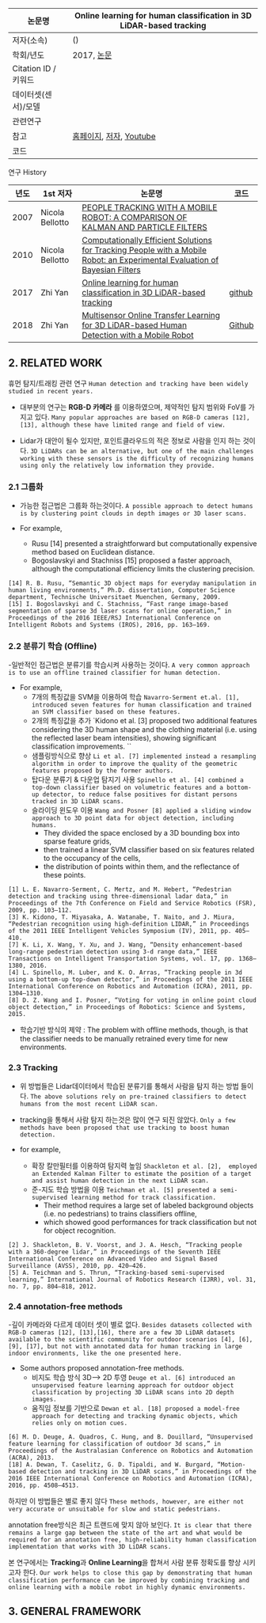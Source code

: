 |논문명 |Online learning for human classification in 3D LiDAR-based tracking |
| --- | --- |
| 저자\(소속\) | \(\) |
| 학회/년도 | 2017, [논문](http://webpages.lincoln.ac.uk/nbellotto/doc/Yan2017.pdf) |
| Citation ID / 키워드 | |
| 데이터셋(센서)/모델 | |
| 관련연구||
| 참고 | [홈페이지](http://lcas.lincoln.ac.uk/wp/), [저자](https://yzrobot.github.io/), [Youtube](https://www.youtube.com/watch?v=bjztHV9rC-0) |
| 코드 ||


연구 History

|년도|1st 저자|논문명|코드|
|-|-|-|-|
|2007|Nicola Bellotto|[PEOPLE TRACKING WITH A MOBILE ROBOT: A COMPARISON OF KALMAN AND PARTICLE FILTERS](http://www.robots.ox.ac.uk/~nick/doc/Bellotto2007b.pdf)||
|2010|Nicola Bellotto|[Computationally Efficient Solutions for Tracking People with a Mobile Robot: an Experimental Evaluation of Bayesian Filters](http://webpages.lincoln.ac.uk/nbellotto/doc/Bellotto2010.pdf)||
|2017|Zhi Yan|[Online learning for human classification in 3D LiDAR-based tracking](http://webpages.lincoln.ac.uk/nbellotto/doc/Yan2017.pdf)|[github](https://github.com/yzrobot/online_learning) |
|2018|Zhi Yan|[Multisensor Online Transfer Learning for 3D LiDAR-based Human Detection with a Mobile Robot](https://arxiv.org/pdf/1801.04137.pdf)|[Github](https://github.com/LCAS/online_learning/tree/multisensor)|



## 2. RELATED WORK

휴먼 탐지/트래킹 관련 연구 `Human detection and tracking have been widely studied in recent years.`

- 대부분의 연구는 **RGB-D 카메라** 를 이용하였으며, 제약적인 탐지 범위와 FoV를 가지고 있다. `Many popular approaches are based on RGB-D cameras [12], [13], although these have limited range and field of view. `

- Lidar가 대안이 될수 있지만, 포인트클라우드의 적은 정보로 사람을 인지 하는 것이다. `3D LiDARs can be an alternative, but one of the main challenges working with these sensors is the difficulty of recognizing humans using only the relatively low information they provide. `


### 2.1 그룹화

- 가능한 접근법은 그룹화 하는것이다. `A possible approach to detect humans is by clustering point clouds in depth images or 3D laser scans. `

- For example,
  - Rusu [14] presented a straightforward but computationally expensive method based on Euclidean distance.
  - Bogoslavskyi and Stachniss [15] proposed a faster approach, although the computational efficiency limits the clustering precision.

```
[14] R. B. Rusu, “Semantic 3D object maps for everyday manipulation in human living environments,” Ph.D. dissertation, Computer Science department, Technische Universitaet Muenchen, Germany, 2009.
[15] I. Bogoslavskyi and C. Stachniss, “Fast range image-based segmentation of sparse 3d laser scans for online operation,” in Proceedings of the 2016 IEEE/RSJ International Conference on Intelligent Robots and Systems (IROS), 2016, pp. 163–169.
```

### 2.2 분류기 학습 (Offline)

-일반적인 접근법은 분류기를 학습시켜 사용하는 것이다. `A very common approach is to use an offline trained classifier for human detection. `


- For example,
  - 7개의 특징값을 SVM을 이용하여 학습 `Navarro-Serment et.al. [1], introduced seven features for human classification and trained an SVM classifier based on these features. `
  - 2개의 특징값을 추가 `Kidono et al. [3] proposed two additional features considering the 3D human shape and the clothing material (i.e. using the reflected laser beam intensities), showing significant classification improvements. ``
  - 샘플링방식으로 향상 `Li et al. [7] implemented instead a resampling algorithm in order to improve the quality of the geometric features proposed by the former authors.`
  - 탑다운 분류기 & 다운업 탐지기 사용 `Spinello et al. [4] combined a top-down classifier based on volumetric features and a bottom-up detector, to reduce false positives for distant persons tracked in 3D LiDAR scans.`
  - 슬라이딩 윈도우 이용 `Wang and Posner [8] applied a sliding window approach to 3D point data for object detection, including humans.`
    - They divided the space enclosed by a 3D bounding box into sparse feature grids,
    - then trained a linear SVM classifier based on six features related to the occupancy of the cells,
    - the distribution of points within them, and the reflectance of these points.

```
[1] L. E. Navarro-Serment, C. Mertz, and M. Hebert, “Pedestrian detection and tracking using three-dimensional ladar data,” in Proceedings of the 7th Conference on Field and Service Robotics (FSR), 2009, pp. 103–112.
[3] K. Kidono, T. Miyasaka, A. Watanabe, T. Naito, and J. Miura, “Pedestrian recognition using high-definition LIDAR,” in Proceedings of the 2011 IEEE Intelligent Vehicles Symposium (IV), 2011, pp. 405–410.
[7] K. Li, X. Wang, Y. Xu, and J. Wang, “Density enhancement-based long-range pedestrian detection using 3-d range data,” IEEE Transactions on Intelligent Transportation Systems, vol. 17, pp. 1368–1380, 2016.
[4] L. Spinello, M. Luber, and K. O. Arras, “Tracking people in 3d using a bottom-up top-down detector,” in Proceedings of the 2011 IEEE International Conference on Robotics and Automation (ICRA), 2011, pp. 1304–1310.
[8] D. Z. Wang and I. Posner, “Voting for voting in online point cloud object detection,” in Proceedings of Robotics: Science and Systems, 2015.
```

- 학습기반 방식의 제약 : The problem with offline methods, though, is that the classifier needs to be manually retrained every time for new environments.


### 2.3 Tracking

- 위 방법들은 Lidar데이터에서 학습된 분류기를 통해서 사람을 탐지 하는 방법 들이다. `The above solutions rely on pre-trained classifiers to detect humans from the most recent LiDAR scan. `

- tracking을 통해서 사람 탐지 하는것은 많이 연구 되진 않았다. `Only a few methods have been proposed that use tracking to boost human detection. `

- for example,
  - 확장 칼만필터를 이용하여 탐지력 높임 `Shackleton et al. [2],  employed an Extended Kalman Filter to estimate the position of a target and assist human detection in the next LiDAR scan. `
  - 준-지도 학습 방법을 이용 `Teichman et al. [5] presented a semi-supervised learning method for track classification. `
    - Their method requires a large set of labeled background objects (i.e. no pedestrians) to trains classifiers offline,
    - which showed good performances for track classification but not for object recognition.

```
[2] J. Shackleton, B. V. Voorst, and J. A. Hesch, “Tracking people with a 360-degree lidar,” in Proceedings of the Seventh IEEE International Conference on Advanced Video and Signal Based Surveillance (AVSS), 2010, pp. 420–426.
[5] A. Teichman and S. Thrun, “Tracking-based semi-supervised learning,” International Journal of Robotics Research (IJRR), vol. 31, no. 7, pp. 804–818, 2012.
```

### 2.4 annotation-free methods

-깊이 카메라와 다르게 데이터 셋이 별로 없다. `Besides datasets collected with RGB-D cameras [12], [13],[16], there are a few 3D LiDAR datasets available to the scientific community for outdoor scenarios [4], [6], [9], [17], but not with annotated data for human tracking in large indoor environments, like the one presented here.`


- Some authors proposed annotation-free methods.
  - 비지도 학습 방식 3D--> 2D 투영 `Deuge et al. [6] introduced an unsupervised feature learning approach for outdoor object classification by projecting 3D LiDAR scans into 2D depth images. `
  - 움직임 정보를 기반으로 `Dewan et al. [18] proposed a model-free approach for detecting and tracking dynamic objects, which relies only on motion cues. `

```
[6] M. D. Deuge, A. Quadros, C. Hung, and B. Douillard, “Unsupervised feature learning for classification of outdoor 3d scans,” in Proceedings of the Australasian Conference on Robotics and Automation (ACRA), 2013.
[18] A. Dewan, T. Caselitz, G. D. Tipaldi, and W. Burgard, “Motion-based detection and tracking in 3D LiDAR scans,” in Proceedings of the 2016 IEEE International Conference on Robotics and Automation (ICRA), 2016, pp. 4508–4513.
```

하지만 이 방법들은 별로 좋지 않다 `These methods, however, are either not very accurate or unsuitable for slow and static pedestrians.`

annotation free방식은 최근 트랜드에 맞지 않아 보인다. `It is clear that there remains a large gap between the state of the art and what would be required for an annotation free, high-reliability human classification implementation that works with 3D LiDAR scans. `

본 연구에서는 **Tracking**과 **Online Learning**을 합쳐서 사람 분류 정확도를 향상 시키고자 한다. `Our work helps to close this gap by demonstrating that human classification performance can be improved by combining tracking and online learning with a mobile robot in highly dynamic environments.`


## 3.  GENERAL FRAMEWORK
